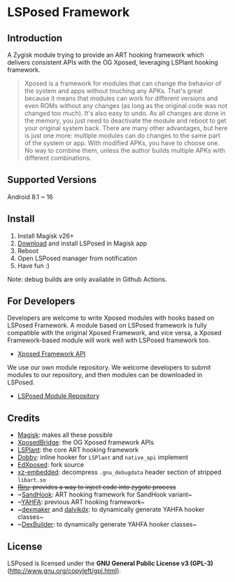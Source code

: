# LSPosed Framework

## Introduction 

A Zygisk module trying to provide an ART hooking framework which delivers consistent APIs with the OG Xposed, leveraging LSPlant hooking framework.

> Xposed is a framework for modules that can change the behavior of the system and apps without touching any APKs. That's great because it means that modules can work for different versions and even ROMs without any changes (as long as the original code was not changed too much). It's also easy to undo. As all changes are done in the memory, you just need to deactivate the module and reboot to get your original system back. There are many other advantages, but here is just one more: multiple modules can do changes to the same part of the system or app. With modified APKs, you have to choose one. No way to combine them, unless the author builds multiple APKs with different combinations.

## Supported Versions

Android 8.1 ~ 16

## Install

1. Install Magisk v26+
2. [Download](#download) and install LSPosed in Magisk app
3. Reboot
4. Open LSPosed manager from notification
5. Have fun :)

Note: debug builds are only available in Github Actions.

## For Developers

Developers are welcome to write Xposed modules with hooks based on LSPosed Framework. A module based on LSPosed framework is fully compatible with the original Xposed Framework, and vice versa, a Xposed Framework-based module will work well with LSPosed framework too.

- [Xposed Framework API](https://api.xposed.info/)

We use our own module repository. We welcome developers to submit modules to our repository, and then modules can be downloaded in LSPosed.

- [LSPosed Module Repository](https://github.com/Xposed-Modules-Repo)

## Credits 

- [Magisk](https://github.com/topjohnwu/Magisk/): makes all these possible
- [XposedBridge](https://github.com/rovo89/XposedBridge): the OG Xposed framework APIs
- [LSPlant](https://github.com/Luoxue/LSPlant): the core ART hooking framework
- [Dobby](https://github.com/Luoxue/Dobby): inline hooker for `LSPlant` and `native_api` implement
- [EdXposed](https://github.com/ElderDrivers/EdXposed): fork source
- [xz-embedded](https://github.com/tukaani-project/xz-embedded): decompress `.gnu_debugdata` header section of stripped `libart.so`
- ~~[Riru](https://github.com/RikkaApps/Riru): provides a way to inject code into zygote process~~
- ~[SandHook](https://github.com/ganyao114/SandHook/): ART hooking framework for SandHook variant~
- ~[YAHFA](https://github.com/rk700/YAHFA): previous ART hooking framework~
- ~[dexmaker](https://github.com/linkedin/dexmaker) and [dalvikdx](https://github.com/JakeWharton/dalvik-dx): to dynamically generate YAHFA hooker classes~
- ~[DexBuilder](https://github.com/LSPosed/DexBuilder): to dynamically generate YAHFA hooker classes~

## License

LSPosed is licensed under the **GNU General Public License v3 (GPL-3)** (http://www.gnu.org/copyleft/gpl.html).
